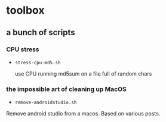 # toolbox

## a bunch of scripts

### CPU stress

- `stress-cpu-md5.sh`

	use CPU running md5sum on a file full of random chars

### the impossible art of cleaning up MacOS

- `remove-androidstudio.sh`

Remove android studio from a macos. Based on various posts.
